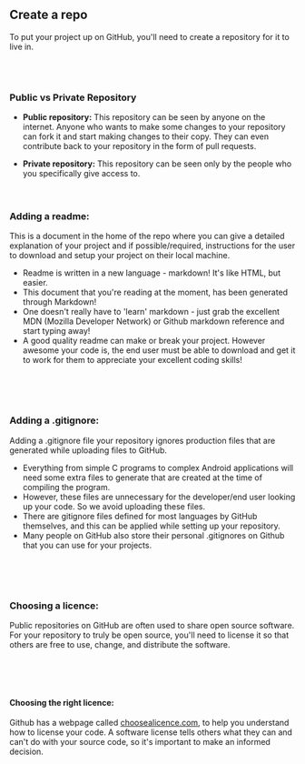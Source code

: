 ## Create a repo

To put your project up on GitHub, you'll need to create a repository for it to live in.

<br><br>

### Public vs Private Repository

- **Public repository:** This repository can be seen by anyone on the internet. Anyone who wants to make some changes to your repository can fork it and start making changes to their copy. They can even contribute back to your repository in the form of pull requests.

- **Private repository:** This repository can be seen only by the people who you specifically give access to.
  <br><br> <br>

### Adding a readme:

This is a document in the home of the repo where you can give a detailed explanation of your project
and if possible/required, instructions for the user to download and setup your project on their local machine.

- Readme is written in a new language - markdown! It's like HTML, but easier.
- This document that you're reading at the moment, has been generated through Markdown!
- One doesn't really have to 'learn' markdown - just grab the excellent MDN (Mozilla Developer Network) or Github markdown reference and start typing away!
- A good quality readme can make or break your project. However awesome your code is, the end user must be able to download and get it to work for them to appreciate your excellent coding skills!

<br> <br> <br>

### Adding a .gitignore:

Adding a .gitignore file your repository ignores production files that are generated while uploading files to GitHub.

- Everything from simple C programs to complex Android applications will need some extra files to generate that are created at the time of compiling the program.
- However, these files are unnecessary for the developer/end user looking up your code. So we avoid uploading these files.
- There are gitignore files defined for most languages by GitHub themselves, and this can be applied while setting up your repository.
- Many people on GitHub also store their personal .gitignores on Github that you can use for your projects.

<br> <br> <br>

### Choosing a licence:

Public repositories on GitHub are often used to share open source software. For your repository to truly be open source, you'll need to license it so that others are free to use, change, and distribute the software.

<br><br><br>

#### Choosing the right licence:

Github has a webpage called [choosealicence.com][1], to help you understand how to license your code. A software license tells others what they can and can't do with your source code, so it's important to make an informed decision.

[1]: https://choosealicense.com
